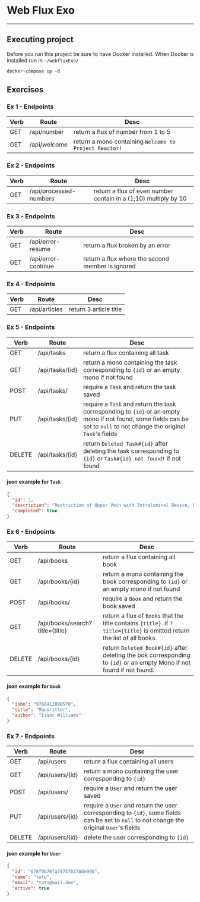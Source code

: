 # Web Flux Exo

---
## Executing project
Before you run this project be sure to have Docker installed.
When Docker is installed run in ``~/webfluxExo/``
```ps
docker-compose up -d
```

## Exercises

### Ex 1 - Endpoints
| Verb | Route        | Desc                                                     |
|------|--------------|----------------------------------------------------------|
| GET  | /api/number  | return a flux of number from 1 to 5                      |
| GET  | /api/welcome | return a mono containing ``Welcome to Project Reactor!`` |

### Ex 2 - Endpoints
| Verb | Route                  | Desc                                                            |
|------|------------------------|-----------------------------------------------------------------|
| GET  | /api/processed-numbers | return a flux of even number contain in a (1;10) multiply by 10 |

### Ex 3 - Endpoints
| Verb | Route               | Desc                                             |
|------|---------------------|--------------------------------------------------|
| GET  | /api/error-resume   | return a flux broken by an error                 |
| GET  | /api/error-continue | return a flux where the second member is ignored |
### Ex 4 - Endpoints
| Verb | Route         | Desc                   |
|------|---------------|------------------------|
| GET  | /api/articles | return 3 article title |
### Ex 5 - Endpoints
| Verb   | Route           | Desc                                                                                                                                                                    |
|--------|-----------------|-------------------------------------------------------------------------------------------------------------------------------------------------------------------------|
| GET    | /api/tasks      | return a flux containing all task                                                                                                                                       |
| GET    | /api/tasks/{id} | return a mono containing the task corresponding to `{id}` or an empty mono if not found                                                                                 |
| POST   | /api/tasks/     | require a `Task` and return the task saved                                                                                                                              |
| PUT    | /api/tasks/{id} | require a `Task` and return the task corresponding to `{id}` or an empty mono if not found, some fields can be set to `null` to not change the original `Task`'s fields |
| DELETE | /api/tasks/{id} | return `Deleted Task#{id}` after deleting the task corresponding to `{id}` or `Task#{id} not found!` if not found                                                       |

#### json example for `Task`
```json
{
  "id": 2,
  "description": "Restriction of Upper Vein with Intraluminal Device, Percutaneous Approach",
  "completed": true
}
```

### Ex 6 - Endpoints
| Verb   | Route                           | Desc                                                                                                                     |
|--------|---------------------------------|--------------------------------------------------------------------------------------------------------------------------|
| GET    | /api/books                      | return a flux containing all book                                                                                        |
| GET    | /api/books/{id}                 | return a mono containing the book corresponding to `{id}` or an empty mono if not found                                  |
| POST   | /api/books/                     | require a `Book` and return the book saved                                                                               |
| GET    | /api/books/search?title={title} | return a flux of `Books` that the title contains `{title}`. if `?title={title}` is omitted return the list of all books. |
| DELETE | /api/books/{id}                 | return `Deleted Book#{id}` after deleting the bok corresponding to `{id}` or an empty Mono if not found  if not found.   |

#### json example for `Book`
```json
{
  "isbn": "9788412098570",
  "title": "Mausritter",
  "author": "Isaac Williams"
}
```
### Ex 7 - Endpoints
| Verb   | Route           | Desc                                                                                                                                      |
|--------|-----------------|-------------------------------------------------------------------------------------------------------------------------------------------|
| GET    | /api/users      | return a flux containing all users                                                                                                        |
| GET    | /api/users/{id} | return a mono containing the user corresponding to `{id}`                                                                                 |
| POST   | /api/users/     | require a `User` and return the user saved                                                                                                |
| PUT    | /api/users/{id} | require a `User` and return the user corresponding to `{id}`, some fields can be set to `null` to not change the original `User`'s fields |
| DELETE | /api/users/{id} | delete the user corresponding to `{id}`                                                                                                   |

#### json example for `User`
```json
{
  "id": "678f9b70fa707570378de990",
  "name": "toto",
  "email": "toto@mail.doe",
  "active": true
}
```